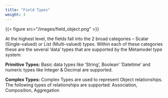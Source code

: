 ```yaml
---
title: "Field Types"
weight: 3
---
```


{{< figure src="/images/field_object.png" >}}


At the highest level, the fields fall into the 2 broad categories – Scalar (Single-valued) or List 
(Multi-valued) types. Within each of these categories these are the several ‘data’ types that 
are supported by the Metamodel type system:

**Primitive Types:** Basic data types like ‘String’, Boolean’ ‘Datetime’ and numeric types like 
Integer & Decimal are supported.

**Complex Types:** Complex Types are used to represent Object relationships. The following 
types of relationships are supported: Association, Composition, Aggregation